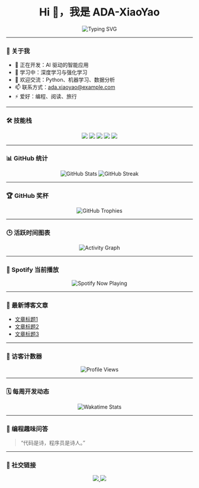<!-- README.md -->

<h1 align="center">Hi 👋，我是 ADA-XiaoYao</h1>

<p align="center">
  <img src="https://readme-typing-svg.demolab.com?font=Fira+Code&weight=500&size=24&pause=1000&color=F7F7F7&center=true&vCenter=true&width=435&lines=欢迎来到我的GitHub主页;探索代码的无限可能" alt="Typing SVG" />
</p>

---

### 🧠 关于我

- 🔭 正在开发：AI 驱动的智能应用
- 🌱 学习中：深度学习与强化学习
- 💬 欢迎交流：Python、机器学习、数据分析
- 📫 联系方式：ada.xiaoyao@example.com
- ⚡ 爱好：编程、阅读、旅行

---

### 🛠 技能栈

<p align="center">
  <img src="https://img.shields.io/badge/Python-3776AB?style=flat&logo=python&logoColor=white" />
  <img src="https://img.shields.io/badge/TensorFlow-FF6F00?style=flat&logo=tensorflow&logoColor=white" />
  <img src="https://img.shields.io/badge/Scikit--Learn-F7931E?style=flat&logo=scikit-learn&logoColor=white" />
  <img src="https://img.shields.io/badge/Pandas-150458?style=flat&logo=pandas&logoColor=white" />
  <img src="https://img.shields.io/badge/NumPy-013243?style=flat&logo=numpy&logoColor=white" />
</p>

---

### 📊 GitHub 统计

<p align="center">
  <img src="https://github-readme-stats.vercel.app/api?username=ADA-XiaoYao&show_icons=true&theme=dark" alt="GitHub Stats" />
  <img src="https://github-readme-streak-stats.herokuapp.com/?user=ADA-XiaoYao&theme=dark" alt="GitHub Streak" />
</p>

---

### 🏆 GitHub 奖杯

<p align="center">
  <img src="https://github-profile-trophy.vercel.app/?username=ADA-XiaoYao&theme=darkhub&no-frame=true&row=1&column=6" alt="GitHub Trophies" />
</p>

---

### 🕒 活跃时间图表

<p align="center">
  <img src="https://github-readme-activity-graph.cyclic.app/graph?username=ADA-XiaoYao&theme=github-dark" alt="Activity Graph" />
</p>

---

### 🎵 Spotify 当前播放

<p align="center">
  <img src="https://spotify-github-profile.vercel.app/api/view?uid=your_spotify_user_id&cover_image=true&theme=novatorem&bar_color=53b14f&bar_color_cover=false" alt="Spotify Now Playing" />
</p>

---

### 📰 最新博客文章

<!-- BLOG-POST-LIST:START -->
- [文章标题1](链接1)
- [文章标题2](链接2)
- [文章标题3](链接3)
<!-- BLOG-POST-LIST:END -->

---

### 🧩 访客计数器

<p align="center">
  <img src="https://komarev.com/ghpvc/?username=ADA-XiaoYao&label=Profile%20views&color=0e75b6&style=flat" alt="Profile Views" />
</p>

---

### 🗓️ 每周开发动态

<p align="center">
  <img src="https://github-readme-stats.vercel.app/api/wakatime?username=ADA-XiaoYao&theme=dark" alt="Wakatime Stats" />
</p>

---

### 🧠 编程趣味问答

> “代码是诗，程序员是诗人。”

---

### 🔗 社交链接

<p align="center">
  <a href="https://linkedin.com/in/ada-xiaoyao" target="_blank">
    <img src="https://img.shields.io/badge/LinkedIn-ADA--XiaoYao-blue?style=flat&logo=linkedin" />
  </a>
  <a href="mailto:ada.xiaoyao@example.com">
    <img src="https://img.shields.io/badge/Email-ada.xiaoyao@example.com-red?style=flat&logo=gmail" />
  </a>
</p>

